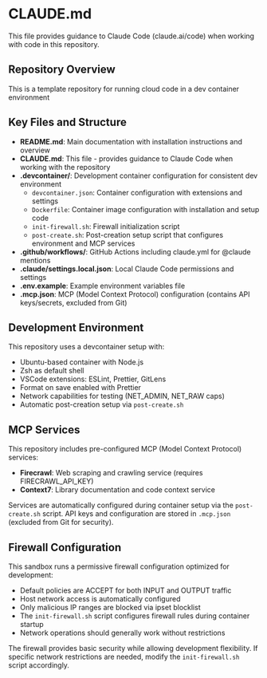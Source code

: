 # CLAUDE.md

This file provides guidance to Claude Code (claude.ai/code) when working with code in this repository.

## Repository Overview

This is a template repository for running cloud code in a dev container environment

## Key Files and Structure

- **README.md**: Main documentation with installation instructions and overview
- **CLAUDE.md**: This file - provides guidance to Claude Code when working with the repository
- **.devcontainer/**: Development container configuration for consistent dev environment
  - `devcontainer.json`: Container configuration with extensions and settings
  - `Dockerfile`: Container image configuration with installation and setup code
  - `init-firewall.sh`: Firewall initialization script
  - `post-create.sh`: Post-creation setup script that configures environment and MCP services
- **.github/workflows/**: GitHub Actions including claude.yml for @claude mentions
- **.claude/settings.local.json**: Local Claude Code permissions and settings
- **.env.example**: Example environment variables file
- **.mcp.json**: MCP (Model Context Protocol) configuration (contains API keys/secrets, excluded from Git)

## Development Environment

This repository uses a devcontainer setup with:

- Ubuntu-based container with Node.js
- Zsh as default shell
- VSCode extensions: ESLint, Prettier, GitLens
- Format on save enabled with Prettier
- Network capabilities for testing (NET_ADMIN, NET_RAW caps)
- Automatic post-creation setup via `post-create.sh`

## MCP Services

This repository includes pre-configured MCP (Model Context Protocol) services:

- **Firecrawl**: Web scraping and crawling service (requires FIRECRAWL_API_KEY)
- **Context7**: Library documentation and code context service

Services are automatically configured during container setup via the `post-create.sh` script. API keys and configuration are stored in `.mcp.json` (excluded from Git for security).

## Firewall Configuration

This sandbox runs a permissive firewall configuration optimized for development:

- Default policies are ACCEPT for both INPUT and OUTPUT traffic
- Host network access is automatically configured
- Only malicious IP ranges are blocked via ipset blocklist
- The `init-firewall.sh` script configures firewall rules during container startup
- Network operations should generally work without restrictions

The firewall provides basic security while allowing development flexibility. If specific network restrictions are needed, modify the `init-firewall.sh` script accordingly.
